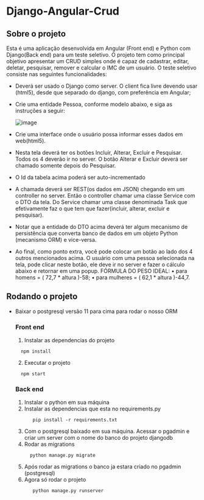 # Django-Angular-Crud

## Sobre o projeto

Esta é uma aplicação desenvolvida em Angular (Front end) e Python com Django(Back end) para um teste seletivo. O projeto tem como principal objetivo apresentar um CRUD simples onde é capaz de cadastrar, editar, deletar, pesquisar, remover e calcular o IMC de um usuário. O teste seletivo consiste nas seguintes funcionalidades:
* Deverá ser usado o Django como server. O client fica livre devendo usar (html5),
desde que separado do django, com preferência em Angular;
* Crie uma entidade Pessoa, conforme modelo abaixo, e siga as instruções a seguir:

  ![image](https://github.com/larissa1998/Django-Angular-Crud/assets/19778881/ddf3e150-58a0-4ef8-aa3d-4b0dfad32e29)

* Crie uma interface onde o usuário possa informar esses dados em web(html5).
* Nesta tela deverá ter os botões Incluir, Alterar, Excluir e Pesquisar. Todos os 4
deverão ir no server. O botão Alterar e Excluir deverá ser chamado somente
depois do Pesquisar.
* O Id da tabela acima poderá ser auto-incrementado
* A chamada deverá ser REST(os dados em JSON) chegando em um controller no
server. Então o controller chamar uma classe Service com o DTO da tela. Do
Service chamar uma classe denominada Task que efetivamente faz o que tem que
fazer(incluir, alterar, excluir e pesquisar).
* Notar que a entidade do DTO acima deverá ter algum mecanismo de persistência que converta banco de dados em um objeto Python (mecanismo ORM) e vice-versa.
* Ao final, como ponto extra, você pode colocar um botão ao lado dos 4 outros
mencionados acima. O usuário com uma pessoa selecionada na tela, pode clicar neste
botão, ele deve ir no server e fazer o cálculo abaixo e retornar em uma popup.
FÓRMULA DO PESO IDEAL:
• para homens = ( 72,7 * altura )-58;
• para mulheres = ( 62,1 * altura )-44,7.

## Rodando o projeto
* Baixar o postgresql versão 11 para cima para rodar o nosso ORM

  ### Front end
  1. Instalar as dependencias do projeto
    ```
      npm install
    ```
  2. Executar o projeto
    ```
      npm start
    ```
  ### Back end
  1. Instalar o python em sua máquina
  2. Instalar as dependencias que esta no requirements.py
     ```
        pip install -r requirements.txt
      ```
  3. Com o postgresql baixado em sua máquina. Acessar o pgadmin e criar um server com o nome do banco do projeto djangodb
  4. Rodar as migrations
     ```
       python manage.py migrate
      ```
  5. Após rodar as migrations o banco ja estara criado no pgadmin (postgresql)
  6. Agora só rodar o projeto
     ```
        python manage.py runserver
    ```
